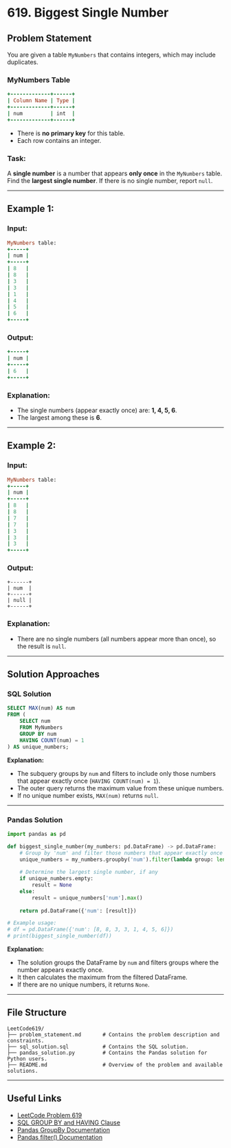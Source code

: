 # **619. Biggest Single Number**

## **Problem Statement**
You are given a table `MyNumbers` that contains integers, which may include duplicates.

### **MyNumbers Table**
```rb
+-------------+------+
| Column Name | Type |
+-------------+------+
| num         | int  |
+-------------+------+
```
- There is **no primary key** for this table.
- Each row contains an integer.

### **Task:**
A **single number** is a number that appears **only once** in the `MyNumbers` table.  
Find the **largest single number**. If there is no single number, report `null`.

---

## **Example 1:**

### **Input:**
```rb
MyNumbers table:
+-----+
| num |
+-----+
| 8   |
| 8   |
| 3   |
| 3   |
| 1   |
| 4   |
| 5   |
| 6   |
+-----+
```

### **Output:**
```rb
+-----+
| num |
+-----+
| 6   |
+-----+
```

### **Explanation:**
- The single numbers (appear exactly once) are: **1, 4, 5, 6**.
- The largest among these is **6**.

---

## **Example 2:**

### **Input:**
```rb
MyNumbers table:
+-----+
| num |
+-----+
| 8   |
| 8   |
| 7   |
| 7   |
| 3   |
| 3   |
| 3   |
+-----+
```

### **Output:**
```
+------+
| num  |
+------+
| null |
+------+
```

### **Explanation:**
- There are no single numbers (all numbers appear more than once), so the result is `null`.

---

## **Solution Approaches**

### **SQL Solution**
```sql
SELECT MAX(num) AS num
FROM (
    SELECT num
    FROM MyNumbers
    GROUP BY num
    HAVING COUNT(num) = 1
) AS unique_numbers;
```
**Explanation:**
- The subquery groups by `num` and filters to include only those numbers that appear exactly once (`HAVING COUNT(num) = 1`).
- The outer query returns the maximum value from these unique numbers.
- If no unique number exists, `MAX(num)` returns `null`.

---

### **Pandas Solution**
```python
import pandas as pd

def biggest_single_number(my_numbers: pd.DataFrame) -> pd.DataFrame:
    # Group by 'num' and filter those numbers that appear exactly once
    unique_numbers = my_numbers.groupby('num').filter(lambda group: len(group) == 1)
    
    # Determine the largest single number, if any
    if unique_numbers.empty:
        result = None
    else:
        result = unique_numbers['num'].max()
    
    return pd.DataFrame({'num': [result]})

# Example usage:
# df = pd.DataFrame({'num': [8, 8, 3, 3, 1, 4, 5, 6]})
# print(biggest_single_number(df))
```
**Explanation:**
- The solution groups the DataFrame by `num` and filters groups where the number appears exactly once.
- It then calculates the maximum from the filtered DataFrame.
- If there are no unique numbers, it returns `None`.

---

## **File Structure**
```
LeetCode619/
├── problem_statement.md       # Contains the problem description and constraints.
├── sql_solution.sql           # Contains the SQL solution.
├── pandas_solution.py         # Contains the Pandas solution for Python users.
├── README.md                  # Overview of the problem and available solutions.
```

---

## **Useful Links**
- [LeetCode Problem 619](https://leetcode.com/problems/biggest-single-number/)
- [SQL GROUP BY and HAVING Clause](https://www.w3schools.com/sql/sql_groupby.asp)
- [Pandas GroupBy Documentation](https://pandas.pydata.org/docs/reference/api/pandas.DataFrame.groupby.html)
- [Pandas filter() Documentation](https://pandas.pydata.org/docs/reference/api/pandas.DataFrame.filter.html)


